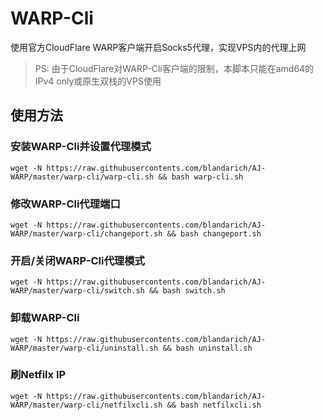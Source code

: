# WARP-Cli

使用官方CloudFlare WARP客户端开启Socks5代理，实现VPS内的代理上网

> PS: 由于CloudFlare对WARP-Cli客户端的限制，本脚本只能在amd64的IPv4 only或原生双栈的VPS使用

## 使用方法

### 安装WARP-Cli并设置代理模式

```shell
wget -N https://raw.githubusercontents.com/blandarich/AJ-WARP/master/warp-cli/warp-cli.sh && bash warp-cli.sh
```

### 修改WARP-Cli代理端口

```shell
wget -N https://raw.githubusercontents.com/blandarich/AJ-WARP/master/warp-cli/changeport.sh && bash changeport.sh
```

### 开启/关闭WARP-Cli代理模式

```shell
wget -N https://raw.githubusercontents.com/blandarich/AJ-WARP/master/warp-cli/switch.sh && bash switch.sh
```


### 卸载WARP-Cli

```shell
wget -N https://raw.githubusercontents.com/blandarich/AJ-WARP/master/warp-cli/uninstall.sh && bash uninstall.sh
```

### 刷Netfilx IP

```shell
wget -N https://raw.githubusercontents.com/blandarich/AJ-WARP/master/warp-cli/netfilxcli.sh && bash netfilxcli.sh
```
